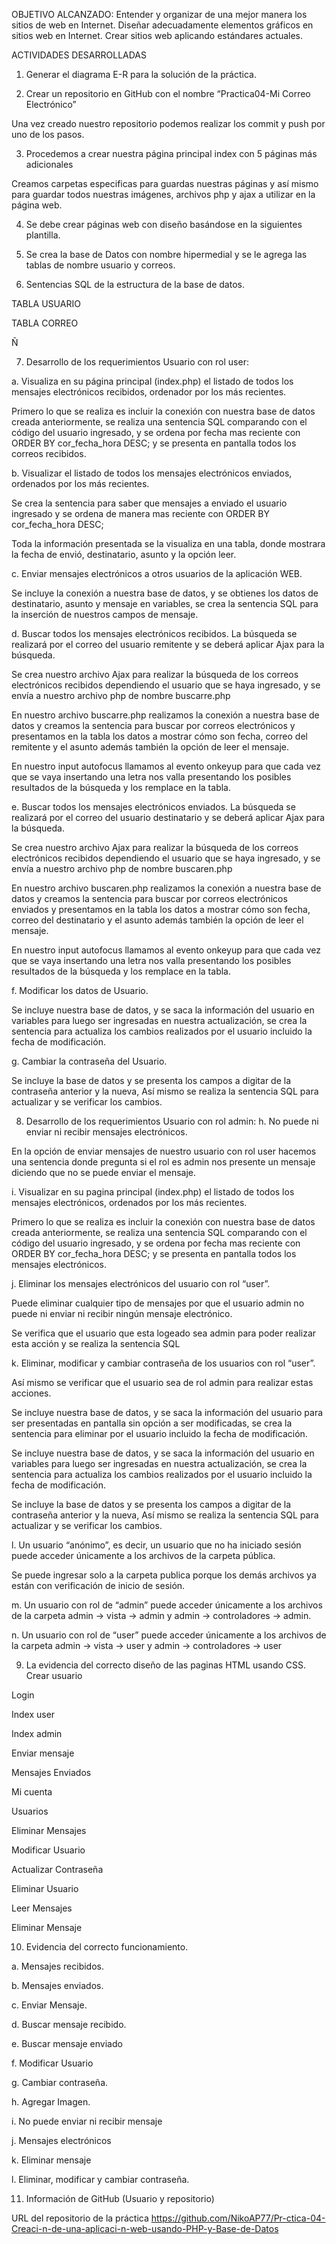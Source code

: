 OBJETIVO ALCANZADO:
Entender y organizar de una mejor manera los sitios de web en Internet. 
Diseñar adecuadamente elementos gráficos en sitios web en Internet.
Crear sitios web aplicando estándares actuales.

ACTIVIDADES DESARROLLADAS
1.	Generar el diagrama E-R para la solución de la práctica. 

2.	Crear un repositorio en GitHub con el nombre “Practica04-Mi Correo Electrónico”

 
Una vez creado nuestro repositorio podemos realizar  los commit y push por uno de los pasos.

3.	Procedemos a crear nuestra página principal index con 5 páginas más adicionales

Creamos carpetas especificas para guardas nuestras páginas y así mismo para guardar todos nuestras imágenes, archivos php y ajax a utilizar en la página web.

 
4.	Se debe crear páginas web con diseño basándose en la siguientes plantilla.
 





5.	Se crea la base de Datos con nombre hipermedial y se le agrega las tablas de nombre usuario y correos.
 









6.	Sentencias SQL de la estructura de la base de datos.

TABLA USUARIO
 











TABLA CORREO

 















Ñ


















7.	Desarrollo de los requerimientos Usuario con rol user:

a.	Visualiza en su página principal (index.php) el listado de todos los mensajes electrónicos recibidos, ordenador por los más recientes.

 

Primero lo que se realiza es incluir la conexión con nuestra base de datos creada anteriormente, se realiza una sentencia SQL comparando con el código del usuario ingresado, y se ordena por fecha mas reciente con ORDER BY cor_fecha_hora DESC; y se presenta en pantalla todos los correos recibidos.


 




b.	Visualizar el listado de todos los mensajes electrónicos enviados, ordenados por los más recientes.

Se crea la sentencia para saber que mensajes a enviado el usuario ingresado y se ordena de manera mas reciente con ORDER BY cor_fecha_hora DESC; 

Toda la información presentada se la visualiza en una tabla, donde mostrara la fecha de envió, destinatario, asunto y la opción leer.


 























c.	Enviar mensajes electrónicos a otros usuarios de la aplicación WEB.

Se incluye la conexión a nuestra base de datos, y se obtienes los datos de destinatario, asunto y mensaje en variables, se crea la sentencia SQL para la inserción de nuestros campos de mensaje.

 





























d.	Buscar todos los mensajes electrónicos recibidos. La búsqueda se realizará por el correo del usuario remitente y se deberá aplicar Ajax para la búsqueda. 

Se crea nuestro archivo Ajax para realizar la búsqueda de los correos electrónicos recibidos dependiendo el usuario que se haya ingresado, y se envía a nuestro archivo php de nombre buscarre.php

 
























En nuestro archivo buscarre.php realizamos la conexión a nuestra base de datos y creamos la sentencia para buscar por correos electrónicos y presentamos en la tabla los datos a mostrar cómo son fecha, correo del remitente y el asunto además también la opción de leer el mensaje. 

 


En nuestro input autofocus llamamos al evento onkeyup para que cada vez que se vaya insertando una letra nos valla presentando los posibles resultados de la búsqueda y los remplace en la tabla.


 






















e.	Buscar todos los mensajes electrónicos enviados. La búsqueda se realizará por el correo del usuario destinatario y se deberá aplicar Ajax para la búsqueda. 

Se crea nuestro archivo Ajax para realizar la búsqueda de los correos electrónicos recibidos dependiendo el usuario que se haya ingresado, y se envía a nuestro archivo php de nombre buscaren.php

 























En nuestro archivo buscaren.php realizamos la conexión a nuestra base de datos y creamos la sentencia para buscar por correos electrónicos enviados y presentamos en la tabla los datos a mostrar cómo son fecha, correo del destinatario y el asunto además también la opción de leer el mensaje. 

 

En nuestro input autofocus llamamos al evento onkeyup para que cada vez que se vaya insertando una letra nos valla presentando los posibles resultados de la búsqueda y los remplace en la tabla.

 























f.	Modificar los datos de Usuario.

Se incluye nuestra base de datos, y se saca la información del usuario en variables para luego ser ingresadas en nuestra actualización, se crea la sentencia para actualiza los cambios realizados por el usuario incluido la fecha de modificación. 

 




















g.	Cambiar la contraseña del Usuario.

Se incluye la base de datos y se presenta los campos a digitar de la contraseña anterior y la nueva, 
Así mismo se realiza la sentencia SQL para actualizar y se verificar los cambios.

 


8.	Desarrollo de los requerimientos Usuario con rol admin:
h.	No puede ni enviar ni recibir mensajes electrónicos.

En la opción de enviar mensajes de nuestro usuario con rol user hacemos una sentencia donde pregunta si el rol es admin nos presente un mensaje diciendo que no se puede enviar el mensaje.

 


i.	Visualizar en su pagina principal (index.php) el listado de todos los mensajes electrónicos, ordenados por los más recientes.

Primero lo que se realiza es incluir la conexión con nuestra base de datos creada anteriormente, se realiza una sentencia SQL comparando con el código del usuario ingresado, y se ordena por fecha mas reciente con ORDER BY cor_fecha_hora DESC; y se presenta en pantalla todos los mensajes electrónicos.

 


















j.	Eliminar los mensajes electrónicos del usuario con rol “user”.

Puede eliminar cualquier tipo de mensajes por que el usuario admin no puede ni enviar ni recibir ningún mensaje electrónico. 

Se verifica que el usuario que esta logeado sea admin para poder realizar esta acción y se realiza la sentencia SQL

 























k.	Eliminar, modificar y cambiar contraseña de los usuarios con rol “user”.

Así mismo se verificar que el usuario sea de rol admin para realizar estas acciones.

Se incluye nuestra base de datos, y se saca la información del usuario para ser presentadas en pantalla sin opción a ser modificadas, se crea la sentencia para eliminar por el usuario incluido la fecha de modificación. 



  
























Se incluye nuestra base de datos, y se saca la información del usuario en variables para luego ser ingresadas en nuestra actualización, se crea la sentencia para actualiza los cambios realizados por el usuario incluido la fecha de modificación. 

 
























Se incluye la base de datos y se presenta los campos a digitar de la contraseña anterior y la nueva, 
Así mismo se realiza la sentencia SQL para actualizar y se verificar los cambios.

 

l.	Un usuario “anónimo”, es decir, un usuario que no ha iniciado sesión puede acceder únicamente a los archivos de la carpeta pública. 

Se puede ingresar solo a la carpeta publica porque los demás archivos ya están con verificación de inicio de sesión. 

m.	 Un usuario con rol de “admin” puede acceder únicamente a los archivos de la carpeta                                  admin → vista → admin y admin → controladores → admin.

 

n.	Un usuario con rol de “user” puede acceder únicamente a los archivos de la carpeta admin → vista → user y admin → controladores → user 

 


9.	La evidencia del correcto diseño de las paginas HTML usando CSS.
Crear usuario

 
Login

 

Index user

 
Index admin

 
Enviar mensaje 
 
Mensajes Enviados

 
Mi cuenta

 

Usuarios

 
Eliminar Mensajes

 

Modificar Usuario

 

Actualizar Contraseña
 
Eliminar Usuario
 


Leer Mensajes
 

Eliminar Mensaje

 









10.	Evidencia del correcto funcionamiento.

a.	Mensajes recibidos.
 
b.	Mensajes enviados.
 
c.	Enviar Mensaje.
 
d.	Buscar mensaje recibido.
 
e.	Buscar mensaje enviado
 
f.	Modificar Usuario
 
g.	Cambiar contraseña.
 
h.	Agregar Imagen.
 
i.	No puede enviar ni recibir mensaje
 
j.	Mensajes electrónicos
 
k.	Eliminar mensaje

 

l.	Eliminar, modificar y cambiar contraseña.

 
 

11.	Información de GitHub (Usuario y repositorio)
 

URL del repositorio de la práctica 
https://github.com/NikoAP77/Pr-ctica-04-Creaci-n-de-una-aplicaci-n-web-usando-PHP-y-Base-de-Datos


























  
